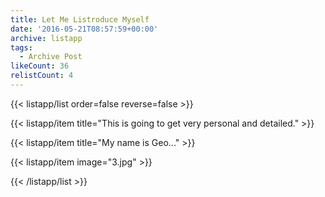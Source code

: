 ```yaml
---
title: Let Me Listroduce Myself
date: '2016-05-21T08:57:59+00:00'
archive: listapp
tags: 
  - Archive Post
likeCount: 36
relistCount: 4
---
```



{{< listapp/list order=false reverse=false >}}

   {{< listapp/item title="This is going to get very personal and detailed." >}}

   {{< listapp/item title="My name is Geo..." >}}

   {{< listapp/item
      image="3.jpg" >}}

{{< /listapp/list >}}
